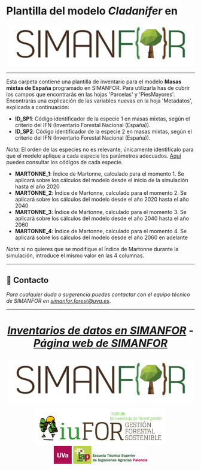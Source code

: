 # Plantilla del modelo *Cladanifer* en

<p align="center">
<img src="https://raw.githubusercontent.com/simanfor/web/main/logos/simanfor.png" alt="simanfor" width="500"/>
</p>

---

Esta carpeta contiene una plantilla de inventario para el modelo **Masas mixtas de España** programado en SIMANFOR. Para utilizarla has de cubrir los campos que encontrarás en las hojas 'Parcelas' y 'PiesMayores'. Encontrarás una explicación de las variables nuevas en la hoja 'Metadatos', explicada a continuación:

  - **ID_SP1**: Código identificador de la especie 1 en masas mixtas, según el criterio del IFN (Inventario Forestal Nacional (España)). 
  - **ID_SP2**: Código identificador de la especie 2 en masas mixtas, según el criterio del IFN (Inventario Forestal Nacional (España)). 

*Nota*: El orden de las especies no es relevante, únicamente identifícalo para que el modelo aplique a cada especie los parámetros adecuados. [Aquí](https://www.miteco.gob.es/content/dam/miteco/es/biodiversidad/temas/inventarios-nacionales/ifn/ifn4/documentador_ifn4_campo_tcm30-536595.pdf) puedes consultar los códigos de cada especie.

  - **MARTONNE_1**: Índice de Martonne, calculado para el momento 1. Se aplicará sobre los cálculos del modelo desde el inicio de la simulación hasta el año 2020
  - **MARTONNE_2**: Índice de Martonne, calculado para el momento 2. Se aplicará sobre los cálculos del modelo desde el año 2020 hasta el año 2040
  - **MARTONNE_3**: Índice de Martonne, calculado para el momento 3. Se aplicará sobre los cálculos del modelo desde el año 2040 hasta el año 2060
  - **MARTONNE_4**: Índice de Martonne, calculado para el momento 4. Se aplicará sobre los cálculos del modelo desde el año 2060 en adelante

  *Nota*: si no quieres que se modifique el Índice de Martonne durante la simulación, introduce el mismo valor en las 4 columnas.


---

## :email: Contacto

*Para cualquier duda o sugerencia puedes contactar con el equipo técnico de SIMANFOR en simanfor.forest@uva.es*.

---

<h1 align="center" >

[*Inventarios de datos en SIMANFOR*](https://github.com/simanfor/inventarios) - [*Página web de SIMANFOR*](https://www.simanfor.es/)

</h1>


<p align="center">
<img src="https://raw.githubusercontent.com/simanfor/web/main/logos/simanfor.png" alt="simanfor" width="500"/>
</p>

<p align="center">
<img src="https://raw.githubusercontent.com/simanfor/web/main/logos/iufor.png" alt="iufor" width="350"/>
<img src="https://raw.githubusercontent.com/simanfor/web/main/logos/UVa-ETSIIAA.png" alt="uva_etsiiaa" width="250"/>
</p>
